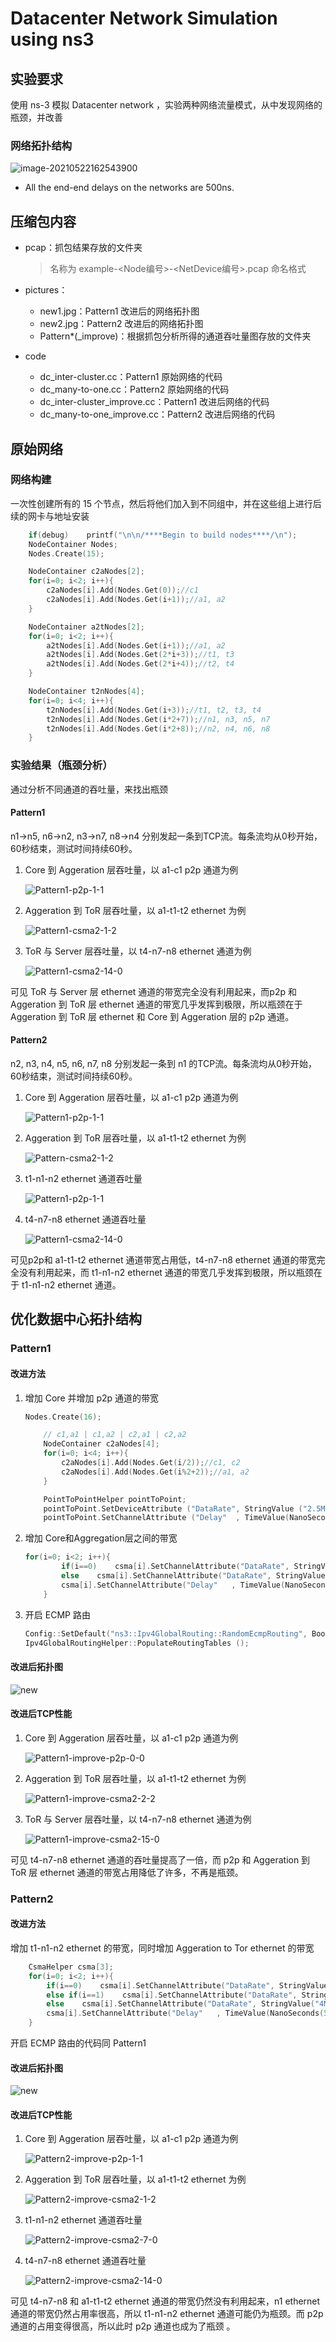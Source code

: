 # Datacenter Network Simulation using ns3

## 实验要求

使用 ns-3 模拟 Datacenter network ，实验两种网络流量模式，从中发现网络的瓶颈，并改善

### 网络拓扑结构

![image-20210522162543900](https://github.com/Indigo6/advanced-network-course/blob/main/Datacenter%20Network%20Simulation%20using%20ns3/pictures/origin.png)

+ All the end-end delays on the networks are 500ns.

## 压缩包内容

+ pcap：抓包结果存放的文件夹

  > 名称为 example-<Node编号>-<NetDevice编号>.pcap 命名格式

+ pictures：

  + new1.jpg：Pattern1 改进后的网络拓扑图
  + new2.jpg：Pattern2 改进后的网络拓扑图
  + Pattern*(_improve)：根据抓包分析所得的通道吞吐量图存放的文件夹

+ code
  
  + dc_inter-cluster.cc：Pattern1 原始网络的代码
  + dc_many-to-one.cc：Pattern2 原始网络的代码
  + dc_inter-cluster_improve.cc：Pattern1 改进后网络的代码
  + dc_many-to-one_improve.cc：Pattern2 改进后网络的代码

## 原始网络
### 网络构建

一次性创建所有的 15 个节点，然后将他们加入到不同组中，并在这些组上进行后续的网卡与地址安装

```c++
    if(debug)    printf("\n\n/****Begin to build nodes****/\n");
    NodeContainer Nodes;
    Nodes.Create(15);   

    NodeContainer c2aNodes[2];
    for(i=0; i<2; i++){
        c2aNodes[i].Add(Nodes.Get(0));//c1
        c2aNodes[i].Add(Nodes.Get(i+1));//a1, a2
    }

    NodeContainer a2tNodes[2];
    for(i=0; i<2; i++){
        a2tNodes[i].Add(Nodes.Get(i+1));//a1, a2
        a2tNodes[i].Add(Nodes.Get(2*i+3));//t1, t3
        a2tNodes[i].Add(Nodes.Get(2*i+4));//t2, t4
    }

    NodeContainer t2nNodes[4];
    for(i=0; i<4; i++){
        t2nNodes[i].Add(Nodes.Get(i+3));//t1, t2, t3, t4
        t2nNodes[i].Add(Nodes.Get(i*2+7));//n1, n3, n5, n7
        t2nNodes[i].Add(Nodes.Get(i*2+8));//n2, n4, n6, n8
    }
```

### 实验结果（瓶颈分析）
通过分析不同通道的吞吐量，来找出瓶颈

#### Pattern1

n1->n5, n6->n2, n3->n7, n8->n4 分别发起一条到TCP流。每条流均从0秒开始，60秒结束，测试时间持续60秒。

1. Core 到 Aggeration 层吞吐量，以 a1-c1 p2p 通道为例

   ![Pattern1-p2p-1-1](https://github.com/Indigo6/advanced-network-course/blob/main/Datacenter%20Network%20Simulation%20using%20ns3/pictures/Pattern1/Pattern1-p2p-0-0.jpg)

2. Aggeration 到 ToR 层吞吐量，以 a1-t1-t2 ethernet 为例

   ![Pattern1-csma2-1-2](https://github.com/Indigo6/advanced-network-course/blob/main/Datacenter%20Network%20Simulation%20using%20ns3/pictures/Pattern1/Pattern1-csma2-1-1.jpg)

3. ToR 与 Server 层吞吐量，以 t4-n7-n8 ethernet 通道为例

   ![Pattern1-csma2-14-0](https://github.com/Indigo6/advanced-network-course/blob/main/Datacenter%20Network%20Simulation%20using%20ns3/pictures/Pattern1/Pattern1-csma2-7-0.jpg)

可见 ToR 与 Server 层 ethernet 通道的带宽完全没有利用起来，而p2p 和 Aggeration 到 ToR 层 ethernet 通道的带宽几乎发挥到极限，所以瓶颈在于Aggeration 到 ToR 层 ethernet 和 Core 到 Aggeration 层的 p2p 通道。

#### Pattern2

n2, n3, n4, n5, n6, n7, n8 分别发起一条到 n1 的TCP流。每条流均从0秒开始，60秒结束，测试时间持续60秒。

1. Core 到 Aggeration 层吞吐量，以 a1-c1 p2p 通道为例

   ![Pattern1-p2p-1-1](https://github.com/Indigo6/advanced-network-course/blob/main/Datacenter%20Network%20Simulation%20using%20ns3/pictures/Pattern2/Pattern2-p2p-0-0.jpg)

2. Aggeration 到 ToR 层吞吐量，以 a1-t1-t2 ethernet 为例

   ![Pattern-csma2-1-2](https://github.com/Indigo6/advanced-network-course/blob/main/Datacenter%20Network%20Simulation%20using%20ns3/pictures/Pattern2/Pattern-csma2-1-1.jpg)

3. t1-n1-n2 ethernet 通道吞吐量

   ![Pattern1-p2p-1-1](https://github.com/Indigo6/advanced-network-course/blob/main/Datacenter%20Network%20Simulation%20using%20ns3/pictures/Pattern2/Pattern2-csma2-7-0.jpg)

4. t4-n7-n8 ethernet 通道吞吐量

   ![Pattern1-csma2-14-0](https://github.com/Indigo6/advanced-network-course/blob/main/Datacenter%20Network%20Simulation%20using%20ns3/pictures/Pattern2/Pattern2-csma2-14-0.jpg)

可见p2p和 a1-t1-t2 ethernet 通道带宽占用低，t4-n7-n8 ethernet 通道的带宽完全没有利用起来，而 t1-n1-n2 ethernet 通道的带宽几乎发挥到极限，所以瓶颈在于 t1-n1-n2 ethernet 通道。

## 优化数据中心拓扑结构

### Pattern1

#### 改进方法

1. 增加 Core 并增加 p2p 通道的带宽

   ```c++
   Nodes.Create(16);   
   
       // c1,a1 | c1,a2 | c2,a1 | c2,a2
       NodeContainer c2aNodes[4];
       for(i=0; i<4; i++){
           c2aNodes[i].Add(Nodes.Get(i/2));//c1, c2
           c2aNodes[i].Add(Nodes.Get(i%2+2));//a1, a2
       }
   
       PointToPointHelper pointToPoint;
       pointToPoint.SetDeviceAttribute ("DataRate", StringValue ("2.5Mbps"));
       pointToPoint.SetChannelAttribute ("Delay"  , TimeValue(NanoSeconds(500)) );
   ```

2. 增加 Core和Aggregation层之间的带宽

   ```c++
   for(i=0; i<2; i++){
           if(i==0)    csma[i].SetChannelAttribute("DataRate", StringValue("2Mbps"));	// csma[0]: Aggeration to ToR
           else    csma[i].SetChannelAttribute("DataRate", StringValue("1Mbps"));	// csma[1]: ToR to Servers
           csma[i].SetChannelAttribute("Delay"   , TimeValue(NanoSeconds(500)) );
       }
   ```

3. 开启 ECMP 路由

   ```c++
   Config::SetDefault("ns3::Ipv4GlobalRouting::RandomEcmpRouting", BooleanValue(true));
   Ipv4GlobalRoutingHelper::PopulateRoutingTables ();
   ```

#### 改进后拓扑图

![new](https://github.com/Indigo6/advanced-network-course/blob/main/Datacenter%20Network%20Simulation%20using%20ns3/pictures/new1.jpg)

#### 改进后TCP性能

1. Core 到 Aggeration 层吞吐量，以 a1-c1 p2p 通道为例

   ![Pattern1-improve-p2p-0-0](https://github.com/Indigo6/advanced-network-course/blob/main/Datacenter%20Network%20Simulation%20using%20ns3/pictures/Pattern1_improve/Pattern1-improve-p2p-0-0.jpg)

2. Aggeration 到 ToR 层吞吐量，以 a1-t1-t2 ethernet 为例

   ![Pattern1-improve-csma2-2-2](https://github.com/Indigo6/advanced-network-course/blob/main/Datacenter%20Network%20Simulation%20using%20ns3/pictures/Pattern1_improve/Pattern1-improve-csma2-2-2.jpg)

3. ToR 与 Server 层吞吐量，以 t4-n7-n8 ethernet 通道为例

   ![Pattern1-improve-csma2-15-0](https://github.com/Indigo6/advanced-network-course/blob/main/Datacenter%20Network%20Simulation%20using%20ns3/pictures/Pattern1_improve/Pattern1-improve-csma2-15-0.jpg)

可见 t4-n7-n8 ethernet 通道的吞吐量提高了一倍，而 p2p 和 Aggeration 到 ToR 层 ethernet 通道的带宽占用降低了许多，不再是瓶颈。

### Pattern2

#### 改进方法

增加 t1-n1-n2 ethernet 的带宽，同时增加 Aggeration to Tor ethernet 的带宽

```c++
    CsmaHelper csma[3]; 
    for(i=0; i<2; i++){
        if(i==0)    csma[i].SetChannelAttribute("DataRate", StringValue("2Mbps"));  // csma[0]: Aggeration to ToR
        else if(i==1)    csma[i].SetChannelAttribute("DataRate", StringValue("1Mbps"));	 // csma[1]: ToR to Servers
        else    csma[i].SetChannelAttribute("DataRate", StringValue("4Mbps"));  // csma[2]: ethernet for t1,n1,n2
        csma[i].SetChannelAttribute("Delay"   , TimeValue(NanoSeconds(500)) );
    }
```
开启 ECMP 路由的代码同 Pattern1

#### 改进后拓扑图

![new](https://github.com/Indigo6/advanced-network-course/blob/main/Datacenter%20Network%20Simulation%20using%20ns3/pictures/new2.jpg)

#### 改进后TCP性能

1. Core 到 Aggeration 层吞吐量，以 a1-c1 p2p 通道为例

   ![Pattern2-improve-p2p-1-1](https://github.com/Indigo6/advanced-network-course/blob/main/Datacenter%20Network%20Simulation%20using%20ns3/pictures/Pattern2_improve/Pattern2-improve-p2p-0-0.jpg)

2. Aggeration 到 ToR 层吞吐量，以 a1-t1-t2 ethernet 为例

   ![Pattern2-improve-csma2-1-2](https://github.com/Indigo6/advanced-network-course/blob/main/Datacenter%20Network%20Simulation%20using%20ns3/pictures/Pattern2_improve/Pattern2-improve-csma2-1-1.jpg)

3. t1-n1-n2 ethernet 通道吞吐量

   ![Pattern2-improve-csma2-7-0](https://github.com/Indigo6/advanced-network-course/blob/main/Datacenter%20Network%20Simulation%20using%20ns3/pictures/Pattern2_improve/Pattern2-improve-csma2-7-0.jpg)

4. t4-n7-n8 ethernet 通道吞吐量

   ![Pattern2-improve-csma2-14-0](https://github.com/Indigo6/advanced-network-course/blob/main/Datacenter%20Network%20Simulation%20using%20ns3/pictures/Pattern2_improve/Pattern2-improve-csma2-14-0.jpg)

可见 t4-n7-n8 和 a1-t1-t2 ethernet 通道的带宽仍然没有利用起来，n1 ethernet 通道的带宽仍然占用率很高，所以 t1-n1-n2 ethernet 通道可能仍为瓶颈。而 p2p 通道的占用变得很高，所以此时 p2p 通道也成为了瓶颈 。

